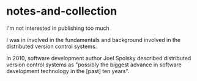 # notes-and-collection
I'm not interested in publishing too much

I was in involved in the fundamentals and background involved in the distributed version control systems.

In 2010, software development author Joel Spolsky described distributed version control systems as "possibly the biggest advance in software development technology in the [past] ten years".


